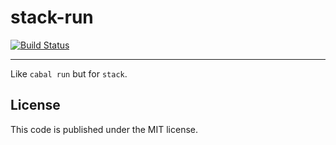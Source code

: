 # stack-run
[![Build Status](https://travis-ci.org/yamadapc/stack-run.svg?branch=master)](https://travis-ci.org/yamadapc/stack-run)
- - -
Like `cabal run` but for `stack`.

## License
This code is published under the MIT license.
